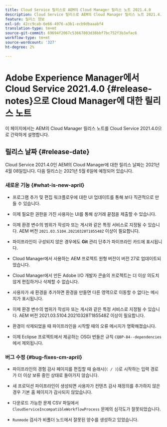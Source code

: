```yaml
---
title: Cloud Service 릴리스로 AEM의 Cloud Manager 릴리스 노트 2021.4.0
description: Cloud Service 릴리스로 AEM의 Cloud Manager 릴리스 노트 2021.4.0
feature: 릴리스 정보
exl-id: 42cc9cab-6e66-4976-a3b1-ecb9dbaaabf4
translation-type: tm+mt
source-git-commit: 69694f2067c53667803d38bbf7bc752f3b3afac6
workflow-type: tm+mt
source-wordcount: '327'
ht-degree: 2%

---
```


# Adobe Experience Manager에서 Cloud Service 2021.4.0 {#release-notes}으로 Cloud Manager에 대한 릴리스 노트

이 페이지에서는 AEM의 Cloud Manager 릴리스 노트를 Cloud Service 2021.4.0으로 간략하게 설명합니다.

## 릴리스 날짜 {#release-date}

Cloud Service 2021.4.0인 AEM의 Cloud Manager에 대한 릴리스 날짜는 2021년 4월 08일입니다.
다음 릴리스는 2021년 5월 6일에 예정되어 있습니다.

### 새로운 기능 {#what-is-new-april}

* 프로그램 추가 및 편집 워크플로우에 대한 UI 업데이트를 통해 보다 직관적으로 만들 수 있습니다.

* 이제 필요한 권한을 가진 사용자는 UI를 통해 상거래 끝점을 제출할 수 있습니다.

* 이제 환경 변수의 범위가 작성자 또는 게시와 같은 특정 서비스로 지정될 수 있습니다. AEM 버전 `2021.03.5104.20210328T185548Z` 이상이 필요합니다.

* 파이프라인이 구성되지 않은 경우에도 **Git** 관리 단추가 파이프라인 카드에 표시됩니다.

* Cloud Manager에서 사용하는 AEM 프로젝트 원형 버전이 버전 27로 업데이트되었습니다.

* Cloud Manager에서 만든 Adobe I/O 개발자 콘솔의 프로젝트는 더 이상 의도치 않게 편집하거나 삭제할 수 없습니다.

* 사용자가 새 환경을 추가하면 환경을 만들면 다른 영역으로 이동할 수 없다는 메시지가 표시됩니다.

* 이제 환경 변수의 범위가 작성자 또는 게시와 같은 특정 서비스로 지정될 수 있습니다. AEM 버전 2021.03.5104.20210328T185548Z 이상이 필요합니다.

* 환경이 삭제되었을 때 파이프라인을 시작할 때의 오류 메시지가 명확해졌습니다.

* 이제 Eclipse 프로젝트에서 제공하는 OSGi 번들은 규칙 `CQBP-84--dependencies`에서 제외됩니다.

### 버그 수정 {#bug-fixes-cm-april}

* 파이프라인의 경험 감사 페이지를 편집할 때 슬래시(`( / )`)로 시작하는 입력 경로가 더 이상 보류 중인 상태로 돌아가지 않습니다.

* 새 프로덕션 파이프라인이 생성되면 사용자가 컨텐츠 감사 재정의를 추가하지 않은 경우 기본 홈 페이지가 감사되지 않았습니다.

* 다운로드 가능한 문제 CSV 파일에서 `CloudServiceIncompatibleWorkflowProcess` 문제의 심각도가 잘못되었습니다.

* `Runmode` 검사가 비폴더 노드에서 잘못된 양수를 생성하고 있었습니다.